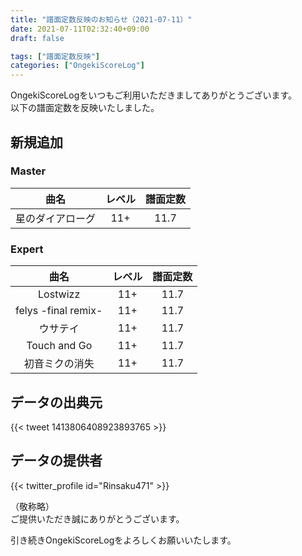 ```yaml
---
title: "譜面定数反映のお知らせ（2021-07-11）"
date: 2021-07-11T02:32:40+09:00
draft: false

tags: ["譜面定数反映"]
categories: ["OngekiScoreLog"]
---
```


OngekiScoreLogをいつもご利用いただきましてありがとうございます。  
以下の譜面定数を反映いたしました。

<!--more-->

## 新規追加

### Master

| 曲名 | レベル | 譜面定数 |
|:-:|:-:|:-:|
| 星のダイアローグ | 11+ | 11.7 |

### Expert

| 曲名 | レベル | 譜面定数 |
|:-:|:-:|:-:|
| Lostwizz | 11+ | 11.7 |
| felys -final remix- | 11+ | 11.7 |
| ウサテイ | 11+ | 11.7 |
| Touch and Go | 11+ | 11.7 |
| 初音ミクの消失 | 11+ | 11.7 |

## データの出典元

{{< tweet 1413806408923893765 >}}

## データの提供者

{{< twitter_profile id="Rinsaku471" >}}

（敬称略）  
ご提供いただき誠にありがとうございます。

引き続きOngekiScoreLogをよろしくお願いいたします。
